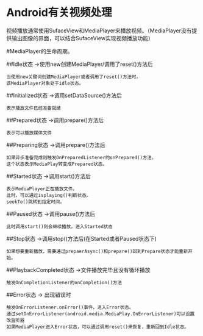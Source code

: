 # Android有关视频处理

<!-- create time: 2014-09-21 16:43:58  -->

视频播放通常使用SufaceView和MediaPlayer来播放视频。（MediaPlayer没有提供输出图像的界面，可以结合SufaceView实现视频播放功能）

#MediaPlayer的生命周期。

##Idle状态 ->使用new创建MediaPlayer/调用了reset()方法后
    
    当使用new关键词创建MediaPlayer或者调用了reset()方法时，
    该MediaPlayer对象处于idle状态。
    
    
##Initialized状态 ->调用setDataSource()方法后

    表示播放文件已经准备就绪
    
##Prepared状态 ->调用prepare()方法后

    表示可以播放媒体文件
    
##Preparing状态 ->调用prepare()方法后

    如果异步准备完成则触发OnPreparedListener的onPrepared()方法，
    这个状态表示MediaPlay转变成Prepared状态。
    
    
##Started状态 ->调用start()方法后

    表示MediaPlayer正在播放文件。
    此时，可以通过isplaying()判断状态。
    seekTo()跳转到指定时间。
##Paused状态 ->调用pause()方法后

    此时调用start()则会继续播放，进入Started状态
    
##Stop状态 ->调用stop()方法后(在Started或者Paused状态下)
    
    如果想要重新播放，需要通过prepaerAsync()和prepare()回到Prepare状态才能重新开始。
    
    
##PlaybackCompleted状态 ->文件播放完毕且没有循环播放

    触发OnCompletionListener的onCompletion()方法
    
##Error状态 -> 出现错误时

    触发OnErrorListener.onError()事件，进入Error状态。
    通过setOnErrorListener(android.media.MediaPlay.OnErrorListener)可以设置改监听器
    如果MediaPlayer进入Error状态，可以通过调用reset()来恢复，重新回到Idle状态。
    
    